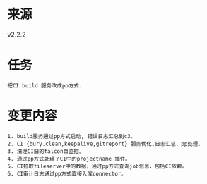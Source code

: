 # 来源

v2.2.2

# 任务

```
把CI build 服务改成pp方式.
```

# 变更内容

```
1. build服务通过pp方式启动, 错误日志汇总到c3。
2. CI {bury.clean,keepalive,gitreport} 服务优化,日志汇总，pp处理。
3. 清理CI旧的falcon自监控。
4. 通过pp方式处理了CI中的projectname 插件。
5. CI拉取fileserver中的数据，通过pp方式查询job信息，包括CI依赖。
6. CI审计日志通过pp方式直接入库connector。
```

